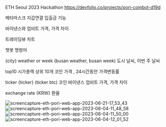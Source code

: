 ETH Seoul 2023 Hackathon
https://devfolio.co/projects/pori-coinbot-d19d

메타마스크 지갑연결 입출금 기능 

바이낸스와 업비트 가격, 가격 차이

트레이딩뷰 차트


챗봇 명령어

{city} weather or week (busan weather, busan week) 도시 날씨, 이번 주 날씨

top10 시가총액 상위 10개 코인 가격 , 24시간동안 가격변동률 

ticker {ticker} (ticker btc) 코인 바이낸스 업비트 가격, 가격 차이

exchange rate {KRW} 환율

![screencapture-eth-pori-web-app-2023-06-21-17_53_43](https://github.com/dongkyun2331/eth/assets/119479530/99b4023c-67b5-47d5-ac99-779159c8516d)
![screencapture-eth-pori-web-app-2023-06-04-11_48_58](https://github.com/dongkyun2331/eth/assets/119479530/d806e5e1-3dd7-48dc-b252-52e55a2201c1)
![screencapture-eth-pori-web-app-2023-06-04-11_50_00](https://github.com/dongkyun2331/eth/assets/119479530/2edd8fc2-bf14-4672-80f8-90fc10672a66)
![screencapture-eth-pori-web-app-2023-06-04-12_01_52](https://github.com/dongkyun2331/eth/assets/119479530/e2472b44-454a-40c9-8601-1d69261bce19)
